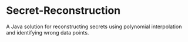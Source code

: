 # Secret-Reconstruction
A Java solution for reconstructing secrets using polynomial interpolation and identifying wrong data points.
